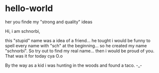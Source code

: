 # hello-world
her you finde my "strong and quality" ideas

Hi, i am schnorbi,

this "stupid" name was a idea of a friend... he tought i would be funny to spell every name with "sch" at the beginning... so he created my name "schnorbi".
So try out to find my real name... then i would be proud of you.
That was it for today cya O.o

By the way as a kid i was hunting in the woods and found a taco. -_-
